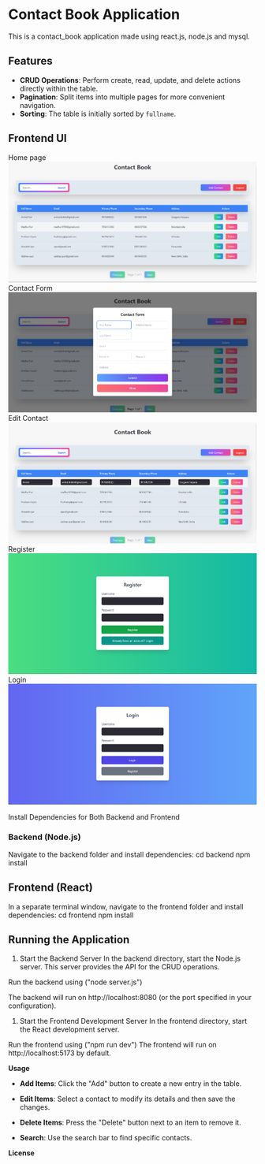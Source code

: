 # Contact Book Application

This is a contact_book application made using react.js, node.js and mysql.

## Features

- **CRUD Operations**: Perform create, read, update, and delete actions directly within the table.
- **Pagination**: Split items into multiple pages for more convenient navigation.
- **Sorting**: The table is initially sorted by `fullname`.


## Frontend UI

Home page  
![HomePage](images/HomePage.png)
Contact Form  
![ContactForm](images/ContactForm.png)
Edit Contact  
![Edit Contact](images/EditContact.png)
Register
![Register](images/RegisterPage.png)
Login
![Login ](images/LoginPage.png)


 Install Dependencies for Both Backend and Frontend

###  Backend (Node.js)
Navigate to the backend folder and install dependencies:
cd backend
npm install

## Frontend (React)
In a separate terminal window, navigate to the frontend folder and install dependencies:
cd frontend
npm install

## Running the Application
1. Start the Backend Server
In the backend directory, start the Node.js server. This server provides the API for the CRUD operations.

Run the backend using ("node server.js")

The backend will run on http://localhost:8080 (or the port specified in your configuration).

1. Start the Frontend Development Server
In the frontend directory, start the React development server.

Run the frontend using ("npm run dev")
The frontend will run on http://localhost:5173 by default.

**Usage**  
- **Add Items**: Click the "Add" button to create a new entry in the table. 

- **Edit Items**: Select a contact to modify its details and then save the changes.

- **Delete Items**: Press the "Delete" button next to an item to remove it.  

- **Search**: Use the search bar to find specific contacts.  

**License**



